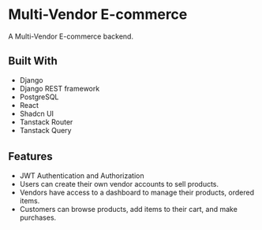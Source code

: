 # Multi-Vendor E-commerce
A Multi-Vendor E-commerce backend.

## Built With
- Django
- Django REST framework
- PostgreSQL
- React
- Shadcn UI
- Tanstack Router
- Tanstack Query


######

## Features
- JWT Authentication and Authorization
- Users can create their own vendor accounts to sell products.
- Vendors have access to a dashboard to manage their products, ordered items.
- Customers can browse products, add items to their cart, and make purchases.